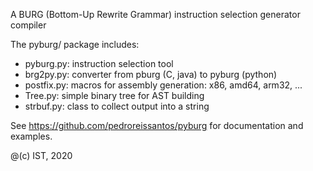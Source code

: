 A BURG (Bottom-Up Rewrite Grammar) instruction selection generator compiler

The pyburg/ package includes:
- pyburg.py: instruction selection tool
- brg2py.py: converter from pburg (C, java) to pyburg (python)
- postfix.py: macros for assembly generation: x86, amd64, arm32, ...
- Tree.py: simple binary tree for AST building
- strbuf.py: class to collect output into a string

See https://github.com/pedroreissantos/pyburg for documentation and examples.

@(c) IST, 2020
